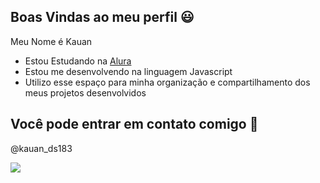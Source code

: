 ## Boas Vindas ao meu perfil 😃

Meu Nome é Kauan

- Estou Estudando na [Alura](https://www.alura.com.br/)
- Estou me desenvolvendo na linguagem Javascript
- Utilizo esse espaço para minha organização e compartilhamento dos meus projetos desenvolvidos

## Você pode entrar em contato comigo 🤙
@kauan_ds183

![](https://media1.tenor.com/m/mCiM7CmGGI4AAAAC/naruto.gif)

